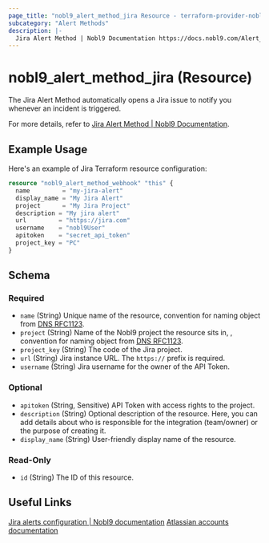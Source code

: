 ```yaml
---
page_title: "nobl9_alert_method_jira Resource - terraform-provider-nobl9"
subcategory: "Alert Methods"
description: |-
  Jira Alert Method | Nobl9 Documentation https://docs.nobl9.com/Alert_Methods/jira
---
```


# nobl9_alert_method_jira (Resource)

The Jira Alert Method automatically opens a Jira issue to notify you whenever an incident is triggered.

For more details, refer to [Jira Alert Method | Nobl9 Documentation](https://docs.nobl9.com/Alert_Methods/jira).

## Example Usage

Here's an example of Jira Terraform resource configuration:

```terraform
resource "nobl9_alert_method_webhook" "this" {
  name         = "my-jira-alert"
  display_name = "My Jira Alert"
  project      = "My Jira Project"
  description = "My jira alert"
  url		  = "https://jira.com"
  username    = "nobl9User"
  apitoken    = "secret_api_token"
  project_key = "PC"
}
```

<!-- schema generated by tfplugindocs -->
## Schema

### Required

- `name` (String) Unique name of the resource, convention for naming object from [DNS RFC1123](https://kubernetes.io/docs/concepts/overview/working-with-objects/names/#names).
- `project` (String) Name of the Nobl9 project the resource sits in, , convention for naming object from [DNS RFC1123](https://kubernetes.io/docs/concepts/overview/working-with-objects/names/#names).
- `project_key` (String) The code of the Jira project.
- `url` (String) Jira instance URL. The `https://` prefix is required.
- `username` (String) Jira username for the owner of the API Token.

### Optional

- `apitoken` (String, Sensitive) API Token with access rights to the project.
- `description` (String) Optional description of the resource. Here, you can add details about who is responsible for the integration (team/owner) or the purpose of creating it.
- `display_name` (String) User-friendly display name of the resource.

### Read-Only

- `id` (String) The ID of this resource.

## Useful Links

[Jira alerts configuration | Nobl9 documentation](https://docs.nobl9.com/Alert_Methods/jira/)
[Atlassian accounts documentation](https://support.atlassian.com/atlassian-account/docs/manage-api-tokens-for-your-atlassian-account/)